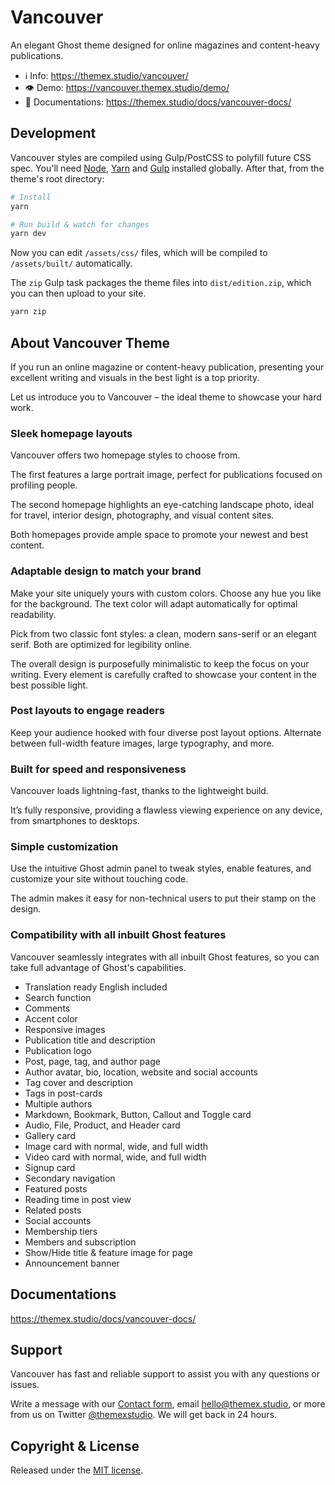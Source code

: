 # Vancouver
An elegant Ghost theme designed for online magazines and content-heavy publications.

- ℹ️ Info: https://themex.studio/vancouver/
- 👁️ Demo: https://vancouver.themex.studio/demo/
- 📄 Documentations: https://themex.studio/docs/vancouver-docs/

## Development

Vancouver styles are compiled using Gulp/PostCSS to polyfill future CSS spec. You'll need [Node](https://nodejs.org/), [Yarn](https://yarnpkg.com/) and [Gulp](https://gulpjs.com) installed globally. After that, from the theme's root directory:

```bash
# Install
yarn

# Run build & watch for changes
yarn dev
```

Now you can edit `/assets/css/` files, which will be compiled to `/assets/built/` automatically.

The `zip` Gulp task packages the theme files into `dist/edition.zip`, which you can then upload to your site.

```bash
yarn zip
```

## About Vancouver Theme

If you run an online magazine or content-heavy publication, presenting your excellent writing and visuals in the best light is a top priority. 

Let us introduce you to Vancouver – the ideal theme to showcase your hard work.

### Sleek homepage layouts 

Vancouver offers two homepage styles to choose from. 

The first features a large portrait image, perfect for publications focused on profiling people. 

The second homepage highlights an eye-catching landscape photo, ideal for travel, interior design, photography, and visual content sites.


Both homepages provide ample space to promote your newest and best content.

### Adaptable design to match your brand 

Make your site uniquely yours with custom colors. Choose any hue you like for the background. The text color will adapt automatically for optimal readability.

Pick from two classic font styles: a clean, modern sans-serif or an elegant serif. Both are optimized for legibility online.


The overall design is purposefully minimalistic to keep the focus on your writing. Every element is carefully crafted to showcase your content in the best possible light.

### Post layouts to engage readers 

Keep your audience hooked with four diverse post layout options. Alternate between full-width feature images, large typography, and more. 


### Built for speed and responsiveness  

Vancouver loads lightning-fast, thanks to the lightweight build. 

It’s fully responsive, providing a flawless viewing experience on any device, from smartphones to desktops.

### Simple customization

Use the intuitive Ghost admin panel to tweak styles, enable features, and customize your site without touching code. 

The admin makes it easy for non-technical users to put their stamp on the design.


### Compatibility with all inbuilt Ghost features

Vancouver seamlessly integrates with all inbuilt Ghost features, so you can take full advantage of Ghost's capabilities.

- Translation ready English included
- Search function
- Comments
- Accent color
- Responsive images
- Publication title and description
- Publication logo
- Post, page, tag, and author page
- Author avatar, bio, location, website and social accounts
- Tag cover and description
- Tags in post-cards
- Multiple authors
- Markdown, Bookmark, Button, Callout and Toggle card
- Audio, File, Product, and Header card
- Gallery card
- Image card with normal, wide, and full width
- Video card with normal, wide, and full width
- Signup card
- Secondary navigation
- Featured posts
- Reading time in post view
- Related posts
- Social accounts
- Membership tiers
- Members and subscription
- Show/Hide title & feature image for page
- Announcement banner


## Documentations

https://themex.studio/docs/vancouver-docs/


## Support

Vancouver has fast and reliable support to assist you with any questions or issues.

Write a message with our [Contact form](https://themex.studio/contact/), email [hello@themex.studio](mailto:hello@themex.studio), or more from us on Twitter [@themexstudio](https://twitter.com/home?ref=themex.studio). We will get back in 24 hours.

## Copyright & License

Released under the [MIT license](LICENSE).
